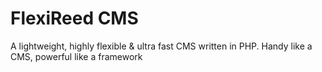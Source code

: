 # FlexiReed CMS
 A lightweight, highly flexible & ultra fast CMS written in PHP. Handy like a CMS, powerful like a framework
